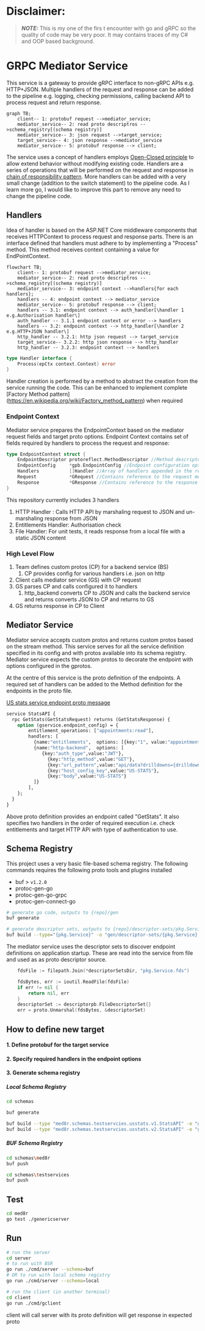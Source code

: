 # Disclaimer:
> **_NOTE:_**  This is my one of the firs t encounter with go and gRPC so the quality of code may be very poor. It may contains traces of my C# and OOP based background.

# GRPC Mediator Service
This service is a gateway to provide gRPC interface to non-gRPC APIs e.g. HTTP+JSON. Multiple handlers of the request and response can be added to  the pipeline e.g. logging, checking permissions, calling backend API to process request and return response.

```mermaid
graph TB;
    client-- 1: protobuf request -->mediator_service;
    mediator_service-- 2: read proto descriptros -->schema_registry[(schema registry)]
    mediator_service-- 3: json request -->target_service;
    target_service-- 4: json response -->mediator_service
    mediator_service-- 5: protobuf response --> client;
```

The service uses a concept of handlers employs [Open-Closed principle](https://en.wikipedia.org/wiki/Open%E2%80%93closed_principle) to allow extend behavior without modifying existing code. Handlers are a series of operations that will be performed on the request and response in [chain of responsibility pattern](https://en.wikipedia.org/wiki/Open%E2%80%93closed_principle). More handlers can be added with a very small change (addition to the switch statement) to the pipeline code. As I learn more go, I would like to improve this part to remove any need to change the pipeline code.

## Handlers
Idea of handler is based on the ASP.NET Core middleware components that receives HTTPContext to process request and response parts. There is an interface defined that handlers must adhere to by implementing a "Process" method. This method receives context containing a value for EndPointContext.

```mermaid
flowchart TB;
    client-- 1: protobuf request -->mediator_service;
    mediator_service-- 2: read proto descriptros -->schema_registry[(schema registry)]
    mediator_service-- 3: endpoint context -->handlers{for each handlers};
    handlers -- 4: endpoint context --> mediator_service
    mediator_service-- 5: protobuf response --> client;
    handlers -- 3.1: endpoint context --> auth_handler[\handler 1 e.g.Authorisation handler\]
    auth_handler -- 3.1.1 endpoint context or error --> handlers
    handlers -- 3.2: endpoint context --> http_handler[\handler 2 e.g.HTTP+JSON handler\]
    http_handler -- 3.2.1: http json request --> target_service
    target_service-- 3.2.2: http json response --> http_handler
    http_handler -- 3.2.3: endpoint context --> handlers

```

```go
type Handler interface {
	Process(epCtx context.Context) error
}
```
Handler creation is performed by a method to abstract the creation from the service running the code. This can be enhanced to implement complete [Factory Method pattern] (https://en.wikipedia.org/wiki/Factory_method_pattern) when required

### Endpoint Context
Mediator service prepares the EndpointContext based on the mediator request fields and target proto options. Endpoint Context contains set of fields required by handlers to process the request and response:

```go
type EndpointContext struct {
	EndpointDescriptor protoreflect.MethodDescriptor //Method descriptor (reflection) for the target endpoint
	EndpointConfig     *gpb.EndpointConfig //Endpoint configuration options defined by the target endpoint
	Handlers           []Handler //Array of handlers appended in the required order of execution based on the EndpointConfig
	Request            *GRequest //Contains reference to the request message. Each handler can read, validate or enrich it
	Response           *GResponse //Contains reference to the response message. Each handler can read, validate or enrich it
}
```

This repository currently includes 3 handlers

1. HTTP Handler : Calls HTTP API by marshaling request to JSON and un-marshaling response from JSON
2. Entitlements Handler: Authorisation check
3. File Handler: For unit tests, it reads response from a local file with a static JSON content


### High Level Flow

1. Team defines custom protos (CP) for a backend service (BS)
    1. CP provides config for various handlers i.e. json on http
2. Client calls mediator service (GS) with CP request
3. GS parses CP and calls configured it to handlers
    1. http_backend converts CP to JSON and calls the backend service and returns converts JSON to CP and returns to GS
4. GS returns response in CP to Client

## Mediator Service

Mediator service accepts custom protos and returns custom protos based on the stream method. This service serves for all the service definition specified in its config and with protos available into its schema registry.
Mediator service expects the custom protos to decorate the endpoint with options configured in the gprotos.


At the centre of this service is the proto definition of the endpoints. A required set of handlers can be added to the Method definition for the endpoints in the proto file.

[US stats service endpoint proto message](/schemas/usstats/usstats.proto)

```protobuf
service StatsAPI {
  rpc GetStats(GetStatsRequest) returns (GetStatsResponse) {
    option (gservice.endpoint_config) = {
        entitlement_operations: ["appointments:read"],
        handlers: [
          {name:"entitlements",  options: [{key:"1", value:"appointments:read"}]},
          {name:"http-backend",  options: [
             {key:"auth_type",value:"JWT"},
               {key:"http_method",value:"GET"},
               {key:"url_pattern",value:"api/data?drilldowns={drilldowns}&measures={measures}"},
               {key:"host_config_key",value:"US-STATS"},
               {key:"body",value:"US-STATS"}
          ]}
        ],
    };
  }
}
```

Above proto definition provides an endpoint called "GetStats". It also specifies two handlers in the order of required execution i.e. check entitlements and target HTTP APi with type of authentication to use.

## Schema Registry

This project uses a very basic file-based schema registry. The following commands requires the following proto tools and plugins installed

- buf > `v1.2.0`
- protoc-gen-go
- protoc-gen-go-grpc
- protoc-gen-connect-go

```bash
# generate go code, outputs to {repo}/gen
buf generate

# generate descriptor sets, outputs to {repo}/descriptor-sets/pkg.Service.fds
buf build --type="{pkg.Service}" -o "gen/descriptor-sets/{pkg.Service}.fds" --as-file-descriptor-set
```

The mediator service uses the descriptor sets to discover endpoint definitions on application startup. These are read into the service from file and used as as proto descriptor source.

```go
	fdsFile := filepath.Join(*descriptorSetsDir, "pkg.Service.fds")

	fdsBytes, err := ioutil.ReadFile(fdsFile)
	if err != nil {
		return nil, err
	}
	descriptorSet := descriptorpb.FileDescriptorSet{}
	err = proto.Unmarshal(fdsBytes, &descriptorSet)
```


## How to define new target

#### 1. Define protobuf for the target service

#### 2. Specify required handlers in the endpoint options

#### 3. Generate schema registry

##### Local Schema Registry

```sh
cd schemas

buf generate

buf build --type "med8r.schemas.testservcies.usstats.v1.StatsAPI" -o "gen/descriptor-sets/usstats.v1.StatsAPI.fds" --as-file-descriptor-set 
buf build --type "med8r.schemas.testservcies.usstats.v2.StatsAPI" -o "gen/descriptor-sets/usstats.v2.StatsAPI.fds" --as-file-descriptor-set 
```


##### BUF Schema Registry
```sh
cd schemas\med8r
buf push

cd schemas\testservices
buf push

```
## Test

```sh
cd med8r
go test ./genericserver
```
## Run

```sh
# run the server
cd server
# to run with BSR
go run ./cmd/server --schema=buf
# OR to run with local schema registry
go run ./cmd/server --schema=local

# run the client (in another terminal)
cd client
go run ./cmd/gclient

```

client will call server with its proto definition will get response in expected proto

